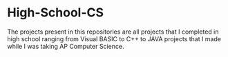 # High-School-CS

The projects present in this repositories are all projects that I completed in high school ranging from Visual BASIC to C++ to JAVA projects that I made while I was taking AP Computer Science.
